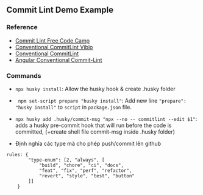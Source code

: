 ## Commit Lint Demo Example

### Reference
* [Commit Lint Free Code Camp](https://www.freecodecamp.org/news/how-to-use-commitlint-to-write-good-commit-messages/)
* [Conventional CommitLint Viblo](https://viblo.asia/p/ban-dang-viet-commit-message-nhu-the-nao-gDVK22A0KLj)
* [Conventional CommitLint](https://www.conventionalcommits.org/en/v1.0.0/#specification)
* [Angular Conventional Commit-Lint](https://github.com/angular/angular/blob/22b96b9/CONTRIBUTING.md#-commit-message-guidelines)

### Commands
* ```npx husky install```: Allow the husky hook & create .husky folder

* ``` npm set-script prepare "husky install"```: Add new line ```"prepare": "husky install"``` to ```script``` in ```package.json``` file.

* ```npx husky add .husky/commit-msg "npx --no -- commitlint --edit $1"```: adds a husky pre-commit hook that will run before the code is committed, (+create shell file commit-msg inside .husky folder)

* Định nghĩa các type mà cho phép push/commit lên github 
```
rules: {
        "type-enum": [2, "always", [
            "build", "chore", "ci", "docs",
            "feat", "fix", "perf", "refactor",
            "revert", "style", "test", "button"
        ]]
    }
```


